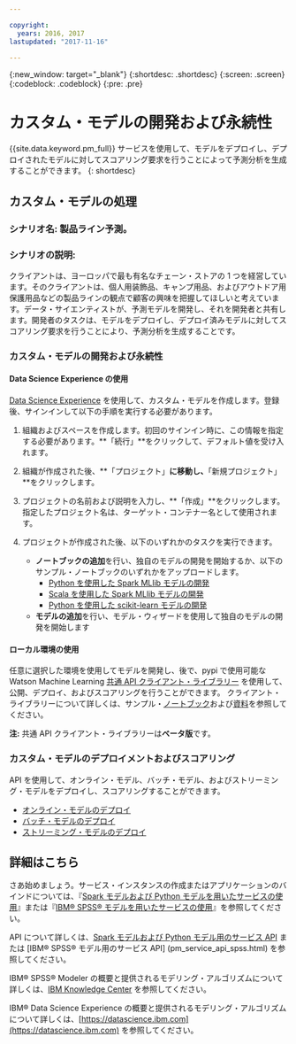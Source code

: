 ```yaml
---

copyright:
  years: 2016, 2017
lastupdated: "2017-11-16"

---
```

{:new_window: target="_blank"}
{:shortdesc: .shortdesc}
{:screen: .screen}
{:codeblock: .codeblock}
{:pre: .pre}

# カスタム・モデルの開発および永続性

{{site.data.keyword.pm_full}} サービスを使用して、モデルをデプロイし、デプロイされたモデルに対してスコアリング要求を行うことによって予測分析を生成することができます。
{: shortdesc}

## カスタム・モデルの処理

### シナリオ名: 製品ライン予測。

### シナリオの説明:

クライアントは、ヨーロッパで最も有名なチェーン・ストアの 1 つを経営しています。そのクライアントは、個人用装飾品、キャンプ用品、およびアウトドア用保護用品などの製品ラインの観点で顧客の興味を把握してほしいと考えています。データ・サイエンティストが、予測モデルを開発し、それを開発者と共有します。開発者のタスクは、モデルをデプロイし、デプロイ済みモデルに対してスコアリング要求を行うことにより、予測分析を生成することです。

### カスタム・モデルの開発および永続性

#### Data Science Experience の使用

[Data Science Experience](https://console.bluemix.net/catalog/services/data-science-experience) を使用して、カスタム・モデルを作成します。登録後、サインインして以下の手順を実行する必要があります。

1. 組織およびスペースを作成します。初回のサインイン時に、この情報を指定する必要があります。**「続行」**をクリックして、デフォルト値を受け入れます。
2. 組織が作成された後、**「プロジェクト」**に移動し、**「新規プロジェクト」**をクリックします。
3. プロジェクトの名前および説明を入力し、**「作成」**をクリックします。指定したプロジェクト名は、ターゲット・コンテナー名として使用されます。
4. プロジェクトが作成された後、以下のいずれかのタスクを実行できます。
   
   *  **ノートブックの追加**を行い、独自のモデルの開発を開始するか、以下のサンプル・ノートブックのいずれかをアップロードします。
        *  [Python を使用した Spark MLlib モデルの開発](https://apsportal.ibm.com/analytics/notebooks/89492fd6-a641-4819-9176-3d9381561df9/view?access_token=d80bef1a172d1d83d3721b101886337158457281774186f181a2e6a5b57f5ec7)
        *  [Scala を使用した Spark MLlib モデルの開発](https://apsportal.ibm.com/analytics/notebooks/c8652d2c-bfc9-4354-8168-f1c9f7f8dfc2/view?access_token=02a83fea8450a452c8de76af98dae078459d0f56810ddef4f4c62d5bc4fc72cf)
        *  [Python を使用した scikit-learn モデルの開発](https://apsportal.ibm.com/analytics/notebooks/5215a61a-16d7-4fa2-b060-e3e243ceebe3/view?access_token=70f48c95c5571a614ce97484d3f168b1d9b6aeebce015187d3d77ce6038f025e)
   * **モデルの追加**を行い、モデル・ウィザードを使用して独自のモデルの開発を開始します


#### ローカル環境の使用

任意に選択した環境を使用してモデルを開発し、後で、pypi で使用可能な Watson Machine Learning [共通 API クライアント・ライブラリー]() を使用して、公開、デプロイ、およびスコアリングを行うことができます。
クライアント・ライブラリーについて詳しくは、サンプル・[ノートブック](https://dataplatform.ibm.com/analytics/notebooks/1fed143e-1877-42bd-b927-7d366e73745b/view?access_token=4b39718f9e1f1de55e6e67e8dcbb5f0cac848f390d73478d0dea9c1a8af24550&cm_mc_uid=30670837705115063231884&cm_mc_sid_50200000=1509364125)および[資料](pm_service_client_library.html)を参照してください。

**注:** 共通 API クライアント・ライブラリーは**ベータ版**です。

### カスタム・モデルのデプロイメントおよびスコアリング

API を使用して、オンライン・モデル、バッチ・モデル、およびストリーミング・モデルをデプロイし、スコアリングすることができます。

*  [オンライン・モデルのデプロイ](pm_service_api_spark_online.html)
*  [バッチ・モデルのデプロイ](pm_service_api_spark_batch.html)
*  [ストリーミング・モデルのデプロイ](pm_service_api_spark_streaming.html)

## 詳細はこちら

さあ始めましょう。サービス・インスタンスの作成またはアプリケーションのバインドについては、『[Spark モデルおよび Python モデルを用いたサービスの使用](using_pm_service_dsx.html)』または『[IBM® SPSS® モデルを用いたサービスの使用](using_pm_service.html)』を参照してください。

API について詳しくは、[Spark モデルおよび Python モデル用のサービス API](pm_service_api_spark.html) または [IBM® SPSS® モデル用のサービス API] (pm_service_api_spss.html) を参照してください。

IBM® SPSS® Modeler の概要と提供されるモデリング・アルゴリズムについて詳しくは、[IBM Knowledge Center](https://www.ibm.com/support/knowledgecenter/SS3RA7) を参照してください。

IBM® Data Science Experience の概要と提供されるモデリング・アルゴリズムについて詳しくは、[https://datascience.ibm.com](https://datascience.ibm.com) を参照してください。
